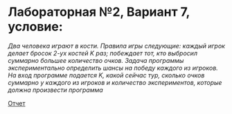 # Лабораторная №2, Вариант 7, условие:
*Два человека играют в кости. Правила игры следующие: каждый игрок делает бросок 2-ух 
костей K раз; побеждает тот, кто выбросил суммарно большее количество очков.  Задача 
программы экспериментально определить шансы на победу каждого из игроков. На вход 
программе подается K, какой сейчас тур, сколько очков суммарно у каждого из игроков и 
количество экспериментов, которые должна произвести программа*

[Отчет](https://docs.google.com/document/d/1lk5BpXApk1U3Zfm_ktzUnT6ywGgJDKdR/edit)
